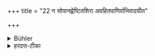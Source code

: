 +++
title = "22 न सोपानह्वेष्टितशिरा अवहितपाणिर्वाभिवादयीत"

+++

<details><summary>Bühler</summary>

22. He shall not salute with his shoes on, or his head wrapped up, or his hands full.
</details>

<details><summary>हरदत्त-टीका</summary>

## सूत्रम्
न सोपानद्वेष्टितशिरा अवहितपाणिर्वाभिवादयीत ॥ १९ ॥  
## टिप्पनी
अवहितपाणिः समिकुशादिहस्तः, दानादिहस्तो वा । अन्यत्प्रसिद्धम्॥
</details>
